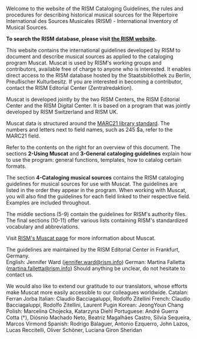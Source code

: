 Welcome to the website of the RISM Cataloging Guidelines, the rules and procedures for describing historical musical sources for the Répertoire International des Sources Musicales (RISM) - International Inventory of Musical Sources.  

**To search the RISM database, please visit [the RISM website](https://rism.info/index.html).**

This website contains the international guidelines developed by RISM to document and describe musical sources as applied to the cataloging program Muscat. Muscat is used by RISM's working groups and contributors, available free of charge to anyone who is interested. It enables direct access to the RISM database hosted by the Staatsbibliothek zu Berlin, Preußischer Kulturbesitz. If you are interested in becoming a contributor, contact the RISM Editorial Center (Zentralredaktion).

Muscat is developed jointly by the two RISM Centers, the RISM Editorial Center and the RISM Digital Center. It is based on a program that was jointly developed by RISM Switzerland and RISM UK.  

Muscat data is structured around the [MARC21 library standard](https://www.loc.gov/marc/). The numbers and letters next to field names, such as 245 $a, refer to the MARC21 field.

Refer to the contents on the right for an overview of this document. The sections **2-Using Muscat** and **3-General cataloging guidelines** explain how to use the program: general functions, templates, how to catalog certain formats.

The section **4-Cataloging musical sources** contains the RISM cataloging guidelines for musical sources for use with Muscat. The guidelines are listed in the order they appear in the program. When working with Muscat, you will also find the guidelines for each field linked to their respective field. Examples are included throughout.

The middle sections (5-9) contain the guidelines for RISM's authority files. The final sections (10-11) offer various lists containing RISM's standardized vocabulary and abbreviations.

Visit [RISM's Muscat page](https://rism.info/community/muscat.html) for more information about Muscat.

The guidelines are maintained by the RISM Editorial Center in Frankfurt, Germany.  
English: Jennifer Ward (jennifer.ward@rism.info)
German: Martina Falletta (martina.falletta@rism.info)
Should anything be unclear, do not hesitate to contact us.

We would also like to extend our gratitude to our translators, whose efforts make Muscat more easily accessible to our colleagues worldwide.
Catalan: Ferran Jorba
Italian: Claudio Bacciagaluppi, Rodolfo Zitellini
French: Claudio Bacciagaluppi, Rodolfo Zitellini, Laurent Pugin
Korean: JeongYoun Chang 
Polish: Marcelina Chojecka, Katarzyna Diehl
Portuguese: André Guerra Cotta (†), Diósnio Machado Neto, Beatriz Magalhães Castro, Silvia Sequeira, Marcos Virmond
Spanish: Rodrigo Balaguer, Antonio Ezquerro, John Lazos, Lucas Reccitelli, Oliver Schöner, Luciana Giron Sheridan
